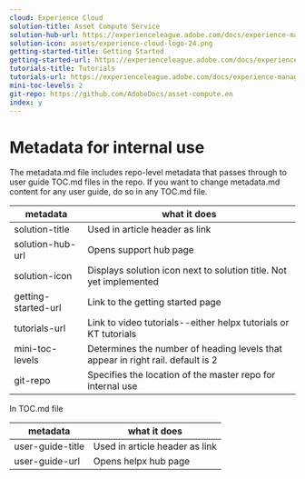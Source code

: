```yaml
---
cloud: Experience Cloud
solution-title: Asset Compute Service
solution-hub-url: https://experienceleague.adobe.com/docs/experience-manager-cloud-service/assets/asset-microservices-overview.html
solution-icon: assets/experience-cloud-logo-24.png
getting-started-title: Getting Started
getting-started-url: https://experienceleague.adobe.com/docs/experience-manager-cloud-service/assets/asset-microservices-overview.html
tutorials-title: Tutorials
tutorials-url: https://experienceleague.adobe.com/docs/experience-manager-learn/assets/overview.html
mini-toc-levels: 2
git-repo: https://github.com/AdobeDocs/asset-compute.en
index: y
---
```


# Metadata for internal use

The metadata.md file includes repo-level metadata that passes through to user guide TOC.md files in the repo. If you want to change metadata.md content for any user guide, do so in any TOC.md file.

| metadata | what it does |
|--- |--- |
| solution-title | Used in article header as link |
| solution-hub-url | Opens support hub page |
| solution-icon | Displays solution icon next to solution title. Not yet implemented |
| getting-started-url | Link to the getting started page |
| tutorials-url | Link to video tutorials--either helpx tutorials or KT tutorials |
| mini-toc-levels | Determines the number of heading levels that appear in right rail. default is 2 |
| git-repo | Specifies the location of the master repo for internal use |

In TOC.md file

| metadata | what it does |
|--- |--- |
| user-guide-title | Used in article header as link |
| user-guide-url | Opens helpx hub page |
